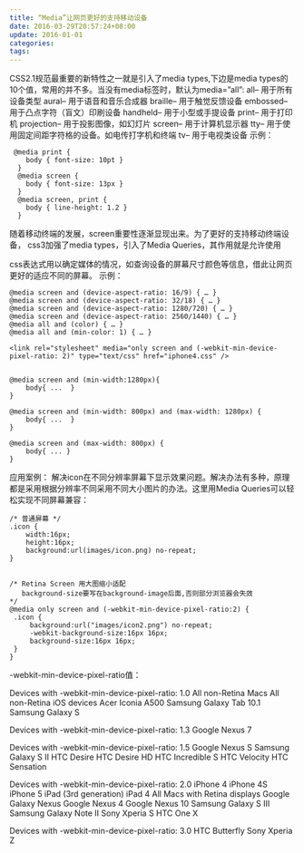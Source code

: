```yaml
---
title: “Media”让网页更好的支持移动设备
date: 2016-03-29T20:57:24+08:00
update: 2016-01-01
categories:
tags:
---
```



CSS2.1规范最重要的新特性之一就是引入了media types,下边是media types的10个值，常用的并不多。当没有media标签时，默认为media=”all”:
all– 用于所有设备类型
aural– 用于语音和音乐合成器
braille– 用于触觉反馈设备
embossed– 用于凸点字符（盲文）印刷设备
handheld– 用于小型或手提设备
print– 用于打印机
projection– 用于投影图像，如幻灯片
screen– 用于计算机显示器
tty– 用于使用固定间距字符格的设备。如电传打字机和终端
tv– 用于电视类设备
示例：

     @media print {
        body { font-size: 10pt }
      }
      @media screen {
        body { font-size: 13px }
      }
      @media screen, print {
        body { line-height: 1.2 }
      }

随着移动终端的发展，screen重要性逐渐显现出来。为了更好的支持移动终端设备，
css3加强了media types，引入了Media Queries，其作用就是允许使用

css表达式用以确定媒体的情况，如查询设备的屏幕尺寸颜色等信息，借此让网页更好的适应不同的屏幕。
示例：

    @media screen and (device-aspect-ratio: 16/9) { … }
    @media screen and (device-aspect-ratio: 32/18) { … }
    @media screen and (device-aspect-ratio: 1280/720) { … }
    @media screen and (device-aspect-ratio: 2560/1440) { … }
    @media all and (color) { … }
    @media all and (min-color: 1) { … }

    <link rel="stylesheet" media="only screen and (-webkit-min-device-pixel-ratio: 2)" type="text/css" href="iphone4.css" />


    @media screen and (min-width:1280px){
    	body{ ...  }
    }

    @media screen and (min-width: 800px) and (max-width: 1280px) {
    	body{ ...  }
    }

    @media screen and (max-width: 800px) {
    	body{ ... }
    }

应用案例：
解决icon在不同分辨率屏幕下显示效果问题。解决办法有多种，原理都是采用根据分辨率不同采用不同大小图片的办法。这里用Media Queries可以轻松实现不同屏幕兼容：

    /* 普通屏幕 */
    .icon {
    	width:16px;
    	height:16px;
    	background:url(images/icon.png) no-repeat;
    }


    /* Retina Screen 用大图缩小适配
       background-size要写在background-image后面,否则部分浏览器会失效
    */
    @media only screen and (-webkit-min-device-pixel-ratio:2) {
     .icon {
    	 background:url("images/icon2.png") no-repeat;
    	 -webkit-background-size:16px 16px;
    	 background-size:16px 16px;
     }
    }

-webkit-min-device-pixel-ratio值：

Devices with -webkit-min-device-pixel-ratio: 1.0
All non-Retina Macs
All non-Retina iOS devices
Acer Iconia A500
Samsung Galaxy Tab 10.1
Samsung Galaxy S

Devices with -webkit-min-device-pixel-ratio: 1.3
Google Nexus 7

Devices with -webkit-min-device-pixel-ratio: 1.5
Google Nexus S
Samsung Galaxy S II
HTC Desire
HTC Desire HD
HTC Incredible S
HTC Velocity
HTC Sensation

Devices with -webkit-min-device-pixel-ratio: 2.0
iPhone 4
iPhone 4S
iPhone 5
iPad (3rd generation)
iPad 4
All Macs with Retina displays
Google Galaxy Nexus
Google Nexus 4
Google Nexus 10
Samsung Galaxy S III
Samsung Galaxy Note II
Sony Xperia S
HTC One X

Devices with -webkit-min-device-pixel-ratio: 3.0
HTC Butterfly
Sony Xperia Z
